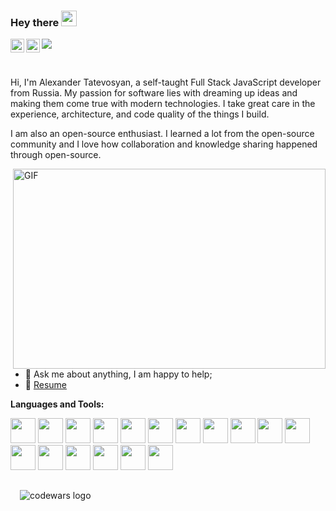 ### Hey there <img src="https://media.giphy.com/media/hvRJCLFzcasrR4ia7z/giphy.gif" width="25px">
<a href="https://www.linkedin.com/in/aleksandr-tatevosian-799410200/">
  <img align="left" alt="Alexander's LinkedIN" width="22px" src="https://cdn.icon-icons.com/icons2/99/PNG/512/linkedin_socialnetwork_17441.png" />
</a>
<a href="https://hh.ru/resume/a9724722ff06ab0f500039ed1f514173763355">
  <img align="left" alt="Alexander's HeadHunter" width="22px" src="https://upload.wikimedia.org/wikipedia/commons/thumb/7/79/HeadHunter_logo.png/480px-HeadHunter_logo.png" />
</a>

![](https://visitor-badge.glitch.me/badge?page_id=mangaka585.mangaka585.github.io)

<br />

Hi, I'm Alexander Tatevosyan, a self-taught Full Stack JavaScript developer from Russia. My passion for software lies with dreaming up ideas and making them come true with modern technologies. I take great care in the experience, architecture, and code quality of the things I build.

I am also an open-source enthusiast. I learned a lot from the open-source community and I love how collaboration and knowledge sharing happened through open-source.


  <img align="right" alt="GIF" src="https://i.pinimg.com/originals/36/31/07/36310719e3f32b1ad13c9ef39db5f859.gif" width="500" height="320" />
  
- 💬 Ask me about anything, I am happy to help;
- 📝 [Resume](https://hh.ru/resume/a9724722ff06ab0f500039ed1f514173763355)

**Languages and Tools:**  

<code><img height="40" src="https://cdn.icon-icons.com/icons2/2415/PNG/512/react_original_logo_icon_146374.png"></code>
<code><img height="40" src="https://cdn.icon-icons.com/icons2/2415/PNG/512/redux_original_logo_icon_146365.png"></code>
<code><img height="40" src="https://cdn.icon-icons.com/icons2/2108/PNG/512/javascript_icon_130900.png"></code>
<code><img height="40" src="https://cdn.icon-icons.com/icons2/2415/PNG/512/nodejs_plain_wordmark_logo_icon_146410.png"></code>
<code><img height="40" src="https://cdn.icon-icons.com/icons2/2415/PNG/512/jquery_original_wordmark_logo_icon_146447.png"></code>
<code><img height="40" src="https://cdn.icon-icons.com/icons2/2415/PNG/512/bootstrap_plain_wordmark_logo_icon_146620.png"></code>
<code><img height="40" src="https://cdn.icon-icons.com/icons2/2415/PNG/512/sass_original_logo_icon_146350.png"></code>
<code><img height="40" src="https://cdn.icon-icons.com/icons2/2107/PNG/512/file_type_css_icon_130661.png"></code>
<code><img height="40" src="https://cdn.icon-icons.com/icons2/2107/PNG/512/file_type_html_icon_130541.png"></code>
<code><img height="40" src="https://cdn.icon-icons.com/icons2/2415/PNG/512/yarn_original_wordmark_logo_icon_146288.png"></code>
<code><img height="40" src="https://cdn.icon-icons.com/icons2/2415/PNG/512/npm_original_wordmark_logo_icon_146402.png"></code>
<code><img height="40" src="https://cdn.icon-icons.com/icons2/2415/PNG/512/gulp_plain_logo_icon_146485.png"></code>
<code><img height="40" src="https://cdn.icon-icons.com/icons2/2415/PNG/512/grunt_original_wordmark_logo_icon_146489.png"></code>
<code><img height="40" src="https://cdn.icon-icons.com/icons2/2415/PNG/512/webpack_original_logo_icon_146300.png"></code>
<code><img height="40" src="https://cdn.icon-icons.com/icons2/2107/PNG/512/file_type_git_icon_130581.png"></code>
<code><img height="40" src="https://cdn.icon-icons.com/icons2/2107/PNG/512/file_type_php_icon_130266.png"></code>
<code><img height="40" src="https://cdn.icon-icons.com/icons2/1381/PNG/512/mysqlworkbench_93532.png"></code>
<br>
<div>
  <img src="https://www.codewars.com/users/mangaka585/badges/large" alt="codewars logo" style="margin-top: 15px; margin-left: 15px;"/>
</div>
